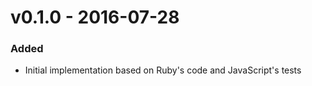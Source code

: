 # v0.1.0 - 2016-07-28

### Added

* Initial implementation based on Ruby's code and JavaScript's tests

